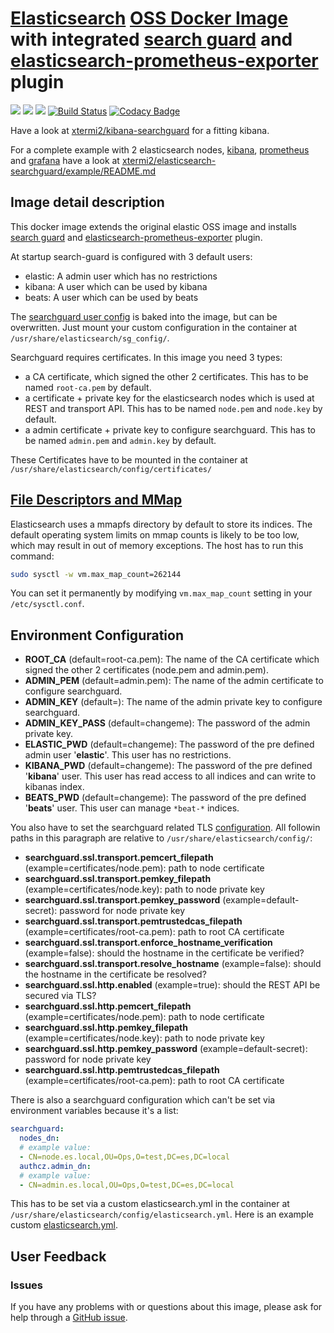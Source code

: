 # [Elasticsearch](https://www.elastic.co/products/elasticsearch) [OSS Docker Image](https://www.docker.elastic.co/) with integrated [search guard](https://search-guard.com) and [elasticsearch-prometheus-exporter](https://github.com/vvanholl/elasticsearch-prometheus-exporter) plugin

[![](https://images.microbadger.com/badges/version/xtermi2/elasticsearch-searchguard.svg)](https://microbadger.com/images/xtermi2/elasticsearch-searchguard)
[![](https://images.microbadger.com/badges/image/xtermi2/elasticsearch-searchguard.svg)](https://microbadger.com/images/xtermi2/elasticsearch-searchguard)
[![](https://images.microbadger.com/badges/commit/xtermi2/elasticsearch-searchguard.svg)](https://microbadger.com/images/xtermi2/elasticsearch-searchguard)
[![Build Status](https://travis-ci.org/xtermi2/elasticsearch-searchguard.svg?branch=master)](https://travis-ci.org/xtermi2/elasticsearch-searchguard)
[![Codacy Badge](https://api.codacy.com/project/badge/Grade/b2a9a55db2b245c4b0e69e21b9e196b6)](https://app.codacy.com/app/xtermi2/elasticsearch-searchguard?utm_source=github.com&utm_medium=referral&utm_content=xtermi2/elasticsearch-searchguard&utm_campaign=Badge_Grade_Dashboard)

Have a look at [xtermi2/kibana-searchguard](https://github.com/xtermi2/kibana-searchguard) for a fitting kibana.

For a complete example with 2 elasticsearch nodes, [kibana](https://www.elastic.co/products/kibana), [prometheus](https://prometheus.io) and [grafana](https://grafana.com) have a look at [xtermi2/elasticsearch-searchguard/example/README.md](https://github.com/xtermi2/elasticsearch-searchguard/tree/master/example)

## Image detail description

This docker image extends the original elastic OSS image and installs [search guard](https://search-guard.com) and [elasticsearch-prometheus-exporter](https://github.com/vvanholl/elasticsearch-prometheus-exporter) plugin. 

At startup search-guard is configured with 3 default users:

-   elastic: A admin user which has no restrictions
-   kibana: A user which can be used by kibana
-   beats: A user which can be used by beats

The [searchguard user config](https://github.com/xtermi2/elasticsearch-searchguard/tree/master/src/main/resources/sg_config) is baked into the image, but can be overwritten. 
Just mount your custom configuration in the container at `/usr/share/elasticsearch/sg_config/`.

Searchguard requires certificates. In this image you need 3 types:

-   a CA certificate, which signed the other 2 certificates. This has to be named `root-ca.pem` by default.
-   a certificate + private key for the elasticsearch nodes which is used at REST and transport API. This has to be named `node.pem` and `node.key` by default.
-   a admin certificate + private key to configure searchguard. This has to be named `admin.pem` and `admin.key` by default.

These Certificates have to be mounted in the container at `/usr/share/elasticsearch/config/certificates/` 

## [File Descriptors and MMap](https://www.elastic.co/guide/en/elasticsearch/reference/current/vm-max-map-count.html)

Elasticsearch uses a mmapfs directory by default to store its indices. The default operating system limits on mmap counts is likely to be too low, which may result in out of memory exceptions.
The host has to run this command:

```bash
sudo sysctl -w vm.max_map_count=262144
```

You can set it permanently by modifying `vm.max_map_count` setting in your `/etc/sysctl.conf`.

## Environment Configuration

-   **ROOT_CA** (default=root-ca.pem): The name of the CA certificate which signed the other 2 certificates (node.pem and admin.pem).
-   **ADMIN_PEM** (default=admin.pem): The name of the admin certificate to configure searchguard.
-   **ADMIN_KEY** (default=): The name of the admin private key to configure searchguard.
-   **ADMIN_KEY_PASS** (default=changeme): The password of the admin private key.
-   **ELASTIC_PWD** (default=changeme): The password of the pre defined admin user '**elastic**'. This user has no restrictions.
-   **KIBANA_PWD** (default=changeme): The password of the pre defined '**kibana**' user. This user has read access to all indices and can write to kibanas index.
-   **BEATS_PWD** (default=changeme): The password of the pre defined '**beats**' user. This user can manage `*beat-*` indices.

You also have to set the searchguard related TLS [configuration](https://docs.search-guard.com/latest/configuring-tls). 
All followin paths in this paragraph are relative to `/usr/share/elasticsearch/config/`:

-   **searchguard.ssl.transport.pemcert_filepath** (example=certificates/node.pem): path to node certificate
-   **searchguard.ssl.transport.pemkey_filepath** (example=certificates/node.key): path to node private key
-   **searchguard.ssl.transport.pemkey_password** (example=default-secret): password for node private key
-   **searchguard.ssl.transport.pemtrustedcas_filepath** (example=certificates/root-ca.pem): path to root CA certificate
-   **searchguard.ssl.transport.enforce_hostname_verification** (example=false): should the hostname in the certificate be verified?
-   **searchguard.ssl.transport.resolve_hostname** (example=false): should the hostname in the certificate be resolved?
-   **searchguard.ssl.http.enabled** (example=true): should the REST API be secured via TLS?
-   **searchguard.ssl.http.pemcert_filepath** (example=certificates/node.pem): path to node certificate
-   **searchguard.ssl.http.pemkey_filepath** (example=certificates/node.key): path to node private key
-   **searchguard.ssl.http.pemkey_password** (example=default-secret): password for node private key
-   **searchguard.ssl.http.pemtrustedcas_filepath** (example=certificates/root-ca.pem): path to root CA certificate

There is also a searchguard configuration which can't be set via environment variables because it's a list:

```yaml
searchguard:
  nodes_dn:
  # example value:
  - CN=node.es.local,OU=Ops,O=test,DC=es,DC=local
  authcz.admin_dn:
  # example value:
  - CN=admin.es.local,OU=Ops,O=test,DC=es,DC=local
```

This has to be set via a custom elasticsearch.yml in the container at `/usr/share/elasticsearch/config/elasticsearch.yml`.
Here is an example custom [elasticsearch.yml](https://github.com/xtermi2/elasticsearch-searchguard/blob/master/example/es_config/elasticsearch.yml). 

## User Feedback

### Issues

If you have any problems with or questions about this image, please ask for help through a [GitHub issue](https://github.com/xtermi2/elasticsearch-searchguard/issues).
